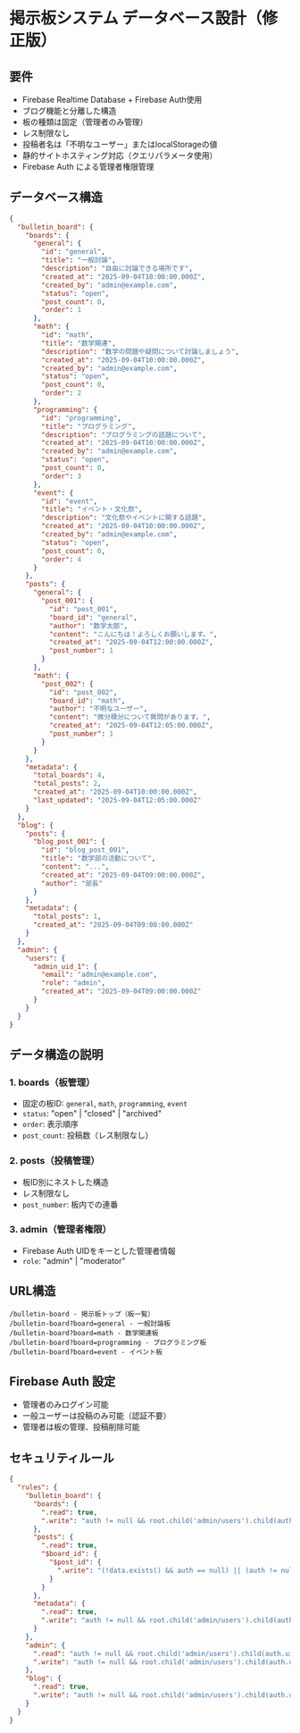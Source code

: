 # 掲示板システム データベース設計（修正版）

## 要件

- Firebase Realtime Database + Firebase Auth使用
- ブログ機能と分離した構造
- 板の種類は固定（管理者のみ管理）
- レス制限なし
- 投稿者名は「不明なユーザー」またはlocalStorageの値
- 静的サイトホスティング対応（クエリパラメータ使用）
- Firebase Auth による管理者権限管理

## データベース構造

```json
{
  "bulletin_board": {
    "boards": {
      "general": {
        "id": "general",
        "title": "一般討論",
        "description": "自由に討論できる場所です",
        "created_at": "2025-09-04T10:00:00.000Z",
        "created_by": "admin@example.com",
        "status": "open",
        "post_count": 0,
        "order": 1
      },
      "math": {
        "id": "math",
        "title": "数学関連",
        "description": "数学の問題や疑問について討論しましょう",
        "created_at": "2025-09-04T10:00:00.000Z",
        "created_by": "admin@example.com",
        "status": "open",
        "post_count": 0,
        "order": 2
      },
      "programming": {
        "id": "programming",
        "title": "プログラミング",
        "description": "プログラミングの話題について",
        "created_at": "2025-09-04T10:00:00.000Z",
        "created_by": "admin@example.com",
        "status": "open",
        "post_count": 0,
        "order": 3
      },
      "event": {
        "id": "event",
        "title": "イベント・文化祭",
        "description": "文化祭やイベントに関する話題",
        "created_at": "2025-09-04T10:00:00.000Z",
        "created_by": "admin@example.com",
        "status": "open",
        "post_count": 0,
        "order": 4
      }
    },
    "posts": {
      "general": {
        "post_001": {
          "id": "post_001",
          "board_id": "general",
          "author": "数学太郎",
          "content": "こんにちは！よろしくお願いします。",
          "created_at": "2025-09-04T12:00:00.000Z",
          "post_number": 1
        }
      },
      "math": {
        "post_002": {
          "id": "post_002",
          "board_id": "math",
          "author": "不明なユーザー",
          "content": "微分積分について質問があります。",
          "created_at": "2025-09-04T12:05:00.000Z",
          "post_number": 1
        }
      }
    },
    "metadata": {
      "total_boards": 4,
      "total_posts": 2,
      "created_at": "2025-09-04T10:00:00.000Z",
      "last_updated": "2025-09-04T12:05:00.000Z"
    }
  },
  "blog": {
    "posts": {
      "blog_post_001": {
        "id": "blog_post_001",
        "title": "数学部の活動について",
        "content": "...",
        "created_at": "2025-09-04T09:00:00.000Z",
        "author": "部長"
      }
    },
    "metadata": {
      "total_posts": 1,
      "created_at": "2025-09-04T09:00:00.000Z"
    }
  },
  "admin": {
    "users": {
      "admin_uid_1": {
        "email": "admin@example.com",
        "role": "admin",
        "created_at": "2025-09-04T09:00:00.000Z"
      }
    }
  }
}
```

## データ構造の説明

### 1. boards（板管理）

- 固定の板ID: `general`, `math`, `programming`, `event`
- `status`: "open" | "closed" | "archived"
- `order`: 表示順序
- `post_count`: 投稿数（レス制限なし）

### 2. posts（投稿管理）

- 板ID別にネストした構造
- レス制限なし
- `post_number`: 板内での連番

### 3. admin（管理者権限）

- Firebase Auth UIDをキーとした管理者情報
- `role`: "admin" | "moderator"

## URL構造

```
/bulletin-board - 掲示板トップ（板一覧）
/bulletin-board?board=general - 一般討論板
/bulletin-board?board=math - 数学関連板
/bulletin-board?board=programming - プログラミング板
/bulletin-board?board=event - イベント板
```

## Firebase Auth 設定

- 管理者のみログイン可能
- 一般ユーザーは投稿のみ可能（認証不要）
- 管理者は板の管理、投稿削除可能

## セキュリティルール

```json
{
  "rules": {
    "bulletin_board": {
      "boards": {
        ".read": true,
        ".write": "auth != null && root.child('admin/users').child(auth.uid).child('role').val() == 'admin'"
      },
      "posts": {
        ".read": true,
        "$board_id": {
          "$post_id": {
            ".write": "(!data.exists() && auth == null) || (auth != null && root.child('admin/users').child(auth.uid).exists())"
          }
        }
      },
      "metadata": {
        ".read": true,
        ".write": "auth != null && root.child('admin/users').child(auth.uid).child('role').val() == 'admin'"
      }
    },
    "admin": {
      ".read": "auth != null && root.child('admin/users').child(auth.uid).exists()",
      ".write": "auth != null && root.child('admin/users').child(auth.uid).child('role').val() == 'admin'"
    },
    "blog": {
      ".read": true,
      ".write": "auth != null && root.child('admin/users').child(auth.uid).child('role').val() == 'admin'"
    }
  }
}
```
